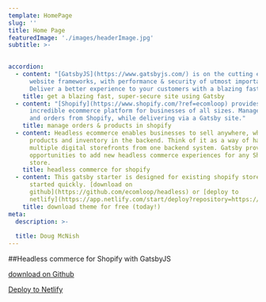 ```yaml
---
template: HomePage
slug: ''
title: Home Page
featuredImage: './images/headerImage.jpg'
subtitle: >-
  

accordion:
  - content: "[GatsbyJS](https://www.gatsbyjs.com/) is on the cutting edge of modern
      website frameworks, with performance & security of utmost importance.
      Deliver a better experience to your customers with a blazing fast site."
    title: get a blazing fast, super-secure site using Gatsby
  - content: "[Shopify](https://www.shopify.com/?ref=ecomloop) provides an
      incredible ecommerce platform for businesses of all sizes. Manage products
      and orders from Shopify, while delivering via a Gatsby site."
    title: manage orders & products in shopify
  - content: Headless ecommerce enables businesses to sell anywhere, while managing
      products and inventory in the backend. Think of it as a way of having
      multiple digital storefronts from one backend system. Gatsby provides
      opportunities to add new headless commerce experiences for any Shopify
      store.
    title: headless commerce for shopify
  - content: This gatsby starter is designed for existing shopify stores to get
      started quickly. [download on
      github](https://github.com/ecomloop/headless) or [deploy to
      netlify](https://app.netlify.com/start/deploy?repository=https://github.com/ecomloop/headless)
    title: download theme for free (today!)
meta:
  description: >-
    
  title: Doug McNish
---
```



##Headless commerce for Shopify with GatsbyJS

<a href="https://github.com/ecomloop/headless/" target="_blank" aria-label="Fork ecomloop/headless on GitHub" class="Nav--CTA">download on Github</a>

<a href="https://app.netlify.com/start/deploy?repository=https://github.com/ecomloop/headless" target="_blank" aria-label="Fork ecomloop/headless on GitHub" class="Nav--CTA">Deploy to Netlify</a>

